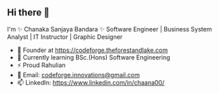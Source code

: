 ## Hi there 👋

I'm ✨ Chanaka Sanjaya Bandara ✨
Software Engineer | Business System Analyst | IT Instructor | Graphic Designer 

- 🔭 Founder at https://codeforge.theforestandlake.com
- 🌱 Currently learning BSc.(Hons) Software Engineering
- ⚡ Proud Rahulian
- 💬 Email: codeforge.innovations@gmail.com
- 📫 LinkedIn: https://www.linkedin.com/in/chaana00/
